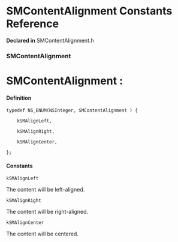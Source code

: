 # SMContentAlignment Constants Reference

**Declared in** SMContentAlignment.h  

### SMContentAlignment

<h1>SMContentAlignment :</h1>

#### Definition
    typedef NS_ENUM(NSInteger, SMContentAlignment ) {   
        
        kSMAlignLeft,
        
        kSMAlignRight,
        
        kSMAlignCenter,
        
    };

#### Constants

<a name="" title="kSMAlignLeft"></a><code>kSMAlignLeft</code>

The content will be left-aligned.

<a name="" title="kSMAlignRight"></a><code>kSMAlignRight</code>

The content will be right-aligned.

<a name="" title="kSMAlignCenter"></a><code>kSMAlignCenter</code>

The content will be centered.

